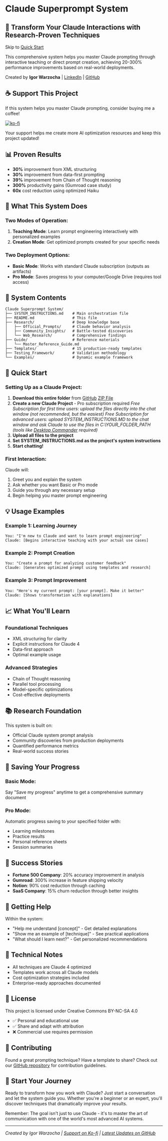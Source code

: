 # Claude Superprompt System

## 🚀 Transform Your Claude Interactions with Research-Proven Techniques

Skip to [Quick Start](https://github.com/IgorWarzocha/Claude-Superprompt-System?tab=readme-ov-file#-quick-start)

This comprehensive system helps you master Claude prompting through interactive teaching or direct prompt creation, achieving 20-300% performance improvements based on real-world deployments.

Created by **Igor Warzocha** | [LinkedIn](https://www.linkedin.com/in/igorwarzocha/) | [GitHub](https://github.com/IgorWarzocha/Claude-Superprompt-System)

## ☕ Support This Project

If this system helps you master Claude prompting, consider buying me a coffee!

[![ko-fi](https://ko-fi.com/img/githubbutton_sm.svg)](https://ko-fi.com/K3K31G2HFS)

Your support helps me create more AI optimization resources and keep this project updated!

## 📊 Proven Results
- **30%** improvement from XML structuring
- **30%** improvement from data-first prompting
- **39%** improvement from Chain of Thought reasoning
- **300%** productivity gains (Gumroad case study)
- **60x** cost reduction using optimized Haiku

## 🎯 What This System Does

### Two Modes of Operation:
1. **Teaching Mode**: Learn prompt engineering interactively with personalized examples
2. **Creation Mode**: Get optimized prompts created for your specific needs

### Two Deployment Options:
- **Basic Mode**: Works with standard Claude subscription (outputs as artifacts)
- **Pro Mode**: Saves progress to your computer/Google Drive (requires tool access)

## 📁 System Contents

```
Claude Superprompt System/
├── SYSTEM_INSTRUCTIONS.md    # Main orchestration file
├── README.md                 # This file
├── Research/                 # Deep knowledge base
│   ├── Official_Prompts/     # Claude behavior analysis
│   ├── Community_Insights/   # Battle-tested discoveries
│   └── Web_Research/         # Comprehensive findings
├── Guide/                    # Reference materials
│   └── Master_Reference_Guide.md
├── Templates/                # 15 production-ready templates
├── Testing_Framework/        # Validation methodology
└── Examples/                 # Dynamic example framework
```

## 🚀 Quick Start

### Setting Up as a Claude Project:

1. **Download this entire folder** from [GitHub](https://github.com/IgorWarzocha/Claude-Superprompt-System) [ZIP File](https://github.com/IgorWarzocha/Claude-Superprompt-System/archive/refs/heads/master.zip)
2. **Create a new Claude Project** - Pro subscription required
*Free Subscription for first time users: upload the files directly into the chat window (not recommended, but the easiest)
Free Subscription for advanced users: upload SYSTEM_INSTRUCTIONS.MD to the chat window and ask Claude to use the files in C:\YOUR_FOLDER_PATH (tools like [Desktop Commander](https://desktopcommander.app/) required)*
3. **Upload all files to the project**
4. **Set SYSTEM_INSTRUCTIONS.md as the project's system instructions**
5. **Start chatting!**

### First Interaction:
Claude will:
1. Greet you and explain the system
2. Ask whether you want Basic or Pro mode
3. Guide you through any necessary setup
4. Begin helping you master prompt engineering

## 💡 Usage Examples

### Example 1: Learning Journey
```
You: "I'm new to Claude and want to learn prompt engineering"
Claude: [Begins interactive teaching with your actual use cases]
```

### Example 2: Prompt Creation
```
You: "Create a prompt for analyzing customer feedback"
Claude: [Generates optimized prompt using templates and research]
```

### Example 3: Prompt Improvement
```
You: "Here's my current prompt: [your prompt]. Make it better"
Claude: [Shows transformation with explanations]
```

## 📈 What You'll Learn

### Foundational Techniques
- XML structuring for clarity
- Explicit instructions for Claude 4
- Data-first approach
- Optimal example usage

### Advanced Strategies
- Chain of Thought reasoning
- Parallel tool processing
- Model-specific optimizations
- Cost-effective deployments

## 📚 Research Foundation

This system is built on:
- Official Claude system prompt analysis
- Community discoveries from production deployments
- Quantified performance metrics
- Real-world success stories

## 💾 Saving Your Progress

### Basic Mode:
Say "Save my progress" anytime to get a comprehensive summary document

### Pro Mode:
Automatic progress saving to your specified folder with:
- Learning milestones
- Practice results
- Personal reference sheets
- Session summaries

## 🎯 Success Stories

- **Fortune 500 Company**: 20% accuracy improvement in analysis
- **Gumroad**: 300% increase in feature shipping velocity
- **Notion**: 90% cost reduction through caching
- **SaaS Company**: 15% churn reduction through better insights

## 🤝 Getting Help

Within the system:
- "Help me understand [concept]" - Get detailed explanations
- "Show me an example of [technique]" - See practical applications
- "What should I learn next?" - Get personalized recommendations

## 🔧 Technical Notes

- All techniques are Claude 4 optimized
- Templates work across all Claude models
- Cost optimization strategies included
- Enterprise-ready approaches documented

## 📝 License

This project is licensed under Creative Commons BY-NC-SA 4.0
- ✅ Personal and educational use
- ✅ Share and adapt with attribution
- ❌ Commercial use requires permission

## 🌟 Contributing

Found a great prompting technique? Have a template to share?
Check out our [GitHub repository](https://github.com/IgorWarzocha/Claude-Superprompt-System) for contribution guidelines.

## 🎉 Start Your Journey

Ready to transform how you work with Claude? Just start a conversation and let the system guide you. Whether you're a beginner or an expert, you'll discover techniques that dramatically improve your results.

Remember: The goal isn't just to use Claude - it's to master the art of communication with one of the world's most advanced AI systems.

---
*Created by Igor Warzocha | [Support on Ko-fi](https://ko-fi.com/K3K31G2HFS) | [Latest Updates on GitHub](https://github.com/IgorWarzocha/Claude-Superprompt-System)*
